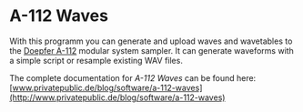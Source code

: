 # A-112 Waves

With this programm you can generate and upload waves and wavetables to the [Doepfer A-112](http://www.doepfer.de/a112.htm) modular system sampler. It can generate waveforms with a simple script or resample existing WAV files.

The complete documentation for *A-112 Waves* can be found here:
[www.privatepublic.de/blog/software/a-112-waves](http://www.privatepublic.de/blog/software/a-112-waves)
